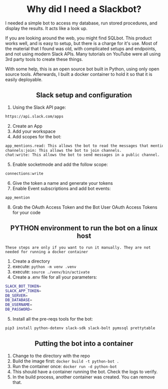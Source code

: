 <h1 align="center">Why did I need a Slackbot?</h1>

I needed a simple bot to access my database, run stored procedures, and display the results. It acts like a look up. 

If you are looking around the web, you might find SQLbot. This product works well, and is easy to setup, but there is a charge for it's use.
Most of the material that I found was old, with complicated setups and endpoints, and not using modern Slack APIs. Many tutorials on YouTube were all using 3rd party tools to create these things.

With some help, this is an open source bot built in Python, using only open source tools.
Afterwards, I built a docker container to hold it so that it is easily deployable. 

<h2 align="center">Slack setup and configuration</h2>

1. Using the Slack API page:
```sh
https://api.slack.com/apps
```
2. Create an App
3. Add your workspace
4. Add scopes for the bot:
```sh
app_mentions.read: This allows the bot to read the messages that mention our bot.
channels:join: This allows the bot to join channels.
chat:write: This allows the bot to send messages in a public channel.
```
5. Enable socketmode and add the follow scope:
```sh
connections:write
```
6. Give the token a name and generate your tokens
7. Enable Event subscriptions and add bot events:
```sh
app_mention
```
8. Grab the OAuth Access Token and the Bot User OAuth Access Tokens for your code

<h2 align="center">PYTHON environment to run the bot on a linux host</h2>

`These steps are only if you want to run it manually. They are not needed for running a docker container`

1. Create a directory
2. execute: `python -m venv .venv`
3. execute: `source ./venv/bin/activate`
4. Create a .env file for all your parameters:
```sh
SLACK_BOT_TOKEN=
SLACK_APP_TOKEN=
DB_SERVER=
DB_DATABASE=
DB_USERNAME=
DB_PASSWORD=
```
5. Install all the pre-reqs tools for the bot:
```sh
pip3 install python-dotenv slack-sdk slack-bolt pymssql prettytable
```

<h2 align="center">Putting the bot into a container</h2>

1. Change to the directory with the repo
2. Build the image first: `docker build -t python-bot .`
3. Run the container once: `docker run -d python-bot`
4. This should have a container running the bot. Check the logs to verify.
5. In the build process, another container was created. You can remove that.

